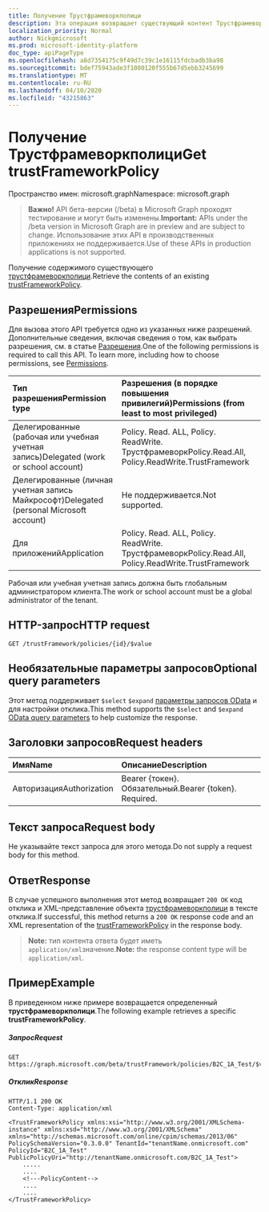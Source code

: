 ```yaml
---
title: Получение Трустфрамеворкполици
description: Эта операция возвращает существующий контент Трустфрамеворкполици из клиента Azure AD B2C.
localization_priority: Normal
author: Nickgmicrosoft
ms.prod: microsoft-identity-platform
doc_type: apiPageType
ms.openlocfilehash: a8d7354175c9f49d7c39c1e16115fdcbadb3ba98
ms.sourcegitcommit: bdef75943ade3f1080120f555b67d5ebb3245699
ms.translationtype: MT
ms.contentlocale: ru-RU
ms.lasthandoff: 04/10/2020
ms.locfileid: "43215863"
---
```

# <a name="get-trustframeworkpolicy"></a><span data-ttu-id="097f4-103">Получение Трустфрамеворкполици</span><span class="sxs-lookup"><span data-stu-id="097f4-103">Get trustFrameworkPolicy</span></span>

<span data-ttu-id="097f4-104">Пространство имен: microsoft.graph</span><span class="sxs-lookup"><span data-stu-id="097f4-104">Namespace: microsoft.graph</span></span>

><span data-ttu-id="097f4-105">**Важно!** API бета-версии (/beta) в Microsoft Graph проходят тестирование и могут быть изменены.</span><span class="sxs-lookup"><span data-stu-id="097f4-105">**Important:** APIs under the /beta version in Microsoft Graph are in preview and are subject to change.</span></span> <span data-ttu-id="097f4-106">Использование этих API в производственных приложениях не поддерживается.</span><span class="sxs-lookup"><span data-stu-id="097f4-106">Use of these APIs in production applications is not supported.</span></span>

<span data-ttu-id="097f4-107">Получение содержимого существующего [трустфрамеворкполици](../resources/trustframeworkpolicy.md).</span><span class="sxs-lookup"><span data-stu-id="097f4-107">Retrieve the contents of an existing [trustFrameworkPolicy](../resources/trustframeworkpolicy.md).</span></span>

## <a name="permissions"></a><span data-ttu-id="097f4-108">Разрешения</span><span class="sxs-lookup"><span data-stu-id="097f4-108">Permissions</span></span>

<span data-ttu-id="097f4-p102">Для вызова этого API требуется одно из указанных ниже разрешений. Дополнительные сведения, включая сведения о том, как выбрать разрешения, см. в статье [Разрешения](/graph/permissions-reference.md).</span><span class="sxs-lookup"><span data-stu-id="097f4-p102">One of the following permissions is required to call this API. To learn more, including how to choose permissions, see [Permissions](/graph/permissions-reference.md).</span></span>

|<span data-ttu-id="097f4-111">Тип разрешения</span><span class="sxs-lookup"><span data-stu-id="097f4-111">Permission type</span></span>      | <span data-ttu-id="097f4-112">Разрешения (в порядке повышения привилегий)</span><span class="sxs-lookup"><span data-stu-id="097f4-112">Permissions (from least to most privileged)</span></span>              |
|:--------------------|:---------------------------------------------------------|
|<span data-ttu-id="097f4-113">Делегированные (рабочая или учебная учетная запись)</span><span class="sxs-lookup"><span data-stu-id="097f4-113">Delegated (work or school account)</span></span>| <span data-ttu-id="097f4-114">Policy. Read. ALL, Policy. ReadWrite. Трустфрамеворк</span><span class="sxs-lookup"><span data-stu-id="097f4-114">Policy.Read.All, Policy.ReadWrite.TrustFramework</span></span>|
|<span data-ttu-id="097f4-115">Делегированные (личная учетная запись Майкрософт)</span><span class="sxs-lookup"><span data-stu-id="097f4-115">Delegated (personal Microsoft account)</span></span>| <span data-ttu-id="097f4-116">Не поддерживается.</span><span class="sxs-lookup"><span data-stu-id="097f4-116">Not supported.</span></span>|
|<span data-ttu-id="097f4-117">Для приложений</span><span class="sxs-lookup"><span data-stu-id="097f4-117">Application</span></span>|<span data-ttu-id="097f4-118">Policy. Read. ALL, Policy. ReadWrite. Трустфрамеворк</span><span class="sxs-lookup"><span data-stu-id="097f4-118">Policy.Read.All, Policy.ReadWrite.TrustFramework</span></span>|

<span data-ttu-id="097f4-119">Рабочая или учебная учетная запись должна быть глобальным администратором клиента.</span><span class="sxs-lookup"><span data-stu-id="097f4-119">The work or school account must be a global administrator of the tenant.</span></span>

## <a name="http-request"></a><span data-ttu-id="097f4-120">HTTP-запрос</span><span class="sxs-lookup"><span data-stu-id="097f4-120">HTTP request</span></span>

<!-- { "blockType": "ignored" } -->
```http
GET /trustFramework/policies/{id}/$value
```

## <a name="optional-query-parameters"></a><span data-ttu-id="097f4-121">Необязательные параметры запросов</span><span class="sxs-lookup"><span data-stu-id="097f4-121">Optional query parameters</span></span>

<span data-ttu-id="097f4-122">Этот метод поддерживает `$select` `$expand` [параметры запросов OData](/graph/query-parameters) и для настройки отклика.</span><span class="sxs-lookup"><span data-stu-id="097f4-122">This method supports the `$select` and `$expand` [OData query parameters](/graph/query-parameters) to help customize the response.</span></span>

## <a name="request-headers"></a><span data-ttu-id="097f4-123">Заголовки запросов</span><span class="sxs-lookup"><span data-stu-id="097f4-123">Request headers</span></span>

|<span data-ttu-id="097f4-124">Имя</span><span class="sxs-lookup"><span data-stu-id="097f4-124">Name</span></span>|<span data-ttu-id="097f4-125">Описание</span><span class="sxs-lookup"><span data-stu-id="097f4-125">Description</span></span>|
|:---------------|:----------|
|<span data-ttu-id="097f4-126">Авторизация</span><span class="sxs-lookup"><span data-stu-id="097f4-126">Authorization</span></span>|<span data-ttu-id="097f4-p103">Bearer {токен}. Обязательный.</span><span class="sxs-lookup"><span data-stu-id="097f4-p103">Bearer {token}. Required.</span></span>|

## <a name="request-body"></a><span data-ttu-id="097f4-129">Текст запроса</span><span class="sxs-lookup"><span data-stu-id="097f4-129">Request body</span></span>

<span data-ttu-id="097f4-130">Не указывайте текст запроса для этого метода.</span><span class="sxs-lookup"><span data-stu-id="097f4-130">Do not supply a request body for this method.</span></span>

## <a name="response"></a><span data-ttu-id="097f4-131">Ответ</span><span class="sxs-lookup"><span data-stu-id="097f4-131">Response</span></span>

<span data-ttu-id="097f4-132">В случае успешного выполнения этот метод возвращает `200 OK` код отклика и XML-представление объекта [трустфрамеворкполици](../resources/trustframeworkpolicy.md) в тексте отклика.</span><span class="sxs-lookup"><span data-stu-id="097f4-132">If successful, this method returns a `200 OK` response code and an XML representation of the [trustFrameworkPolicy](../resources/trustframeworkpolicy.md) in the response body.</span></span>  

><span data-ttu-id="097f4-133">**Note:** тип контента ответа будет иметь `application/xml`значение.</span><span class="sxs-lookup"><span data-stu-id="097f4-133">**Note:** the response content type will be `application/xml`.</span></span>

## <a name="example"></a><span data-ttu-id="097f4-134">Пример</span><span class="sxs-lookup"><span data-stu-id="097f4-134">Example</span></span>

<span data-ttu-id="097f4-135">В приведенном ниже примере возвращается определенный **трустфрамеворкполици**.</span><span class="sxs-lookup"><span data-stu-id="097f4-135">The following example retrieves a specific **trustFrameworkPolicy**.</span></span>

##### <a name="request"></a><span data-ttu-id="097f4-136">Запрос</span><span class="sxs-lookup"><span data-stu-id="097f4-136">Request</span></span>

<!-- {
  "blockType": "ignored",
  "name": "get_trustFramework"
}-->
```http
GET https://graph.microsoft.com/beta/trustFramework/policies/B2C_1A_Test/$value
```

##### <a name="response"></a><span data-ttu-id="097f4-137">Отклик</span><span class="sxs-lookup"><span data-stu-id="097f4-137">Response</span></span>

<!-- {
  "blockType": "ignored",
  "truncated": true,
  "@odata.type": "microsoft.graph.trustFrameworkPolicy"
} -->
```http
HTTP/1.1 200 OK
Content-Type: application/xml

<TrustFrameworkPolicy xmlns:xsi="http://www.w3.org/2001/XMLSchema-instance" xmlns:xsd="http://www.w3.org/2001/XMLSchema" xmlns="http://schemas.microsoft.com/online/cpim/schemas/2013/06" PolicySchemaVersion="0.3.0.0" TenantId="tenantName.onmicrosoft.com" PolicyId="B2C_1A_Test" PublicPolicyUri="http://tenantName.onmicrosoft.com/B2C_1A_Test">
    .....
    ....
    <!---PolicyContent-->
    ....
    ....
</TrustFrameworkPolicy>
```

<!-- uuid: 8fcb5dbc-d5aa-4681-8e31-b001d5168d79
2015-10-25 14:57:30 UTC -->
<!-- {
  "type": "#page.annotation",
  "description": "Get trustFramework policy",
  "keywords": "",
  "section": "documentation",
  "tocPath": ""
}-->
